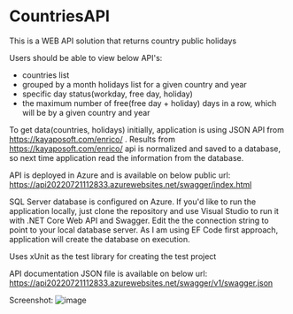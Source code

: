 # CountriesAPI
This is a WEB API solution that returns country public holidays

Users should be able to view below API's:
- countries list
- grouped by a month holidays list for a given country and year
- specific day status(workday, free day, holiday)
- the maximum number of free(free day + holiday) days in a row, which will be by a given country and year

To get data(countries, holidays) initially, application is using JSON API from https://kayaposoft.com/enrico/ . Results from https://kayaposoft.com/enrico/ api 
is normalized and saved to a database, so next time application read the information from the database.

API is deployed in Azure and is available on below public url:
https://api20220721112833.azurewebsites.net/swagger/index.html

SQL Server database is configured on Azure. 
If you'd like to run the application locally, just clone the repository and use Visual Studio to run it with .NET Core Web API and Swagger. Edit the the connection string to point to your local database server. As I am using EF Code first approach, application will create the database on execution. 

Uses xUnit as the test library for creating the test project


API documentation JSON file is available on below url:
https://api20220721112833.azurewebsites.net/swagger/v1/swagger.json

Screenshot:
![image](https://user-images.githubusercontent.com/65413897/180208306-46a7f67b-2b65-46c4-87b5-d1717cb35be3.png)
